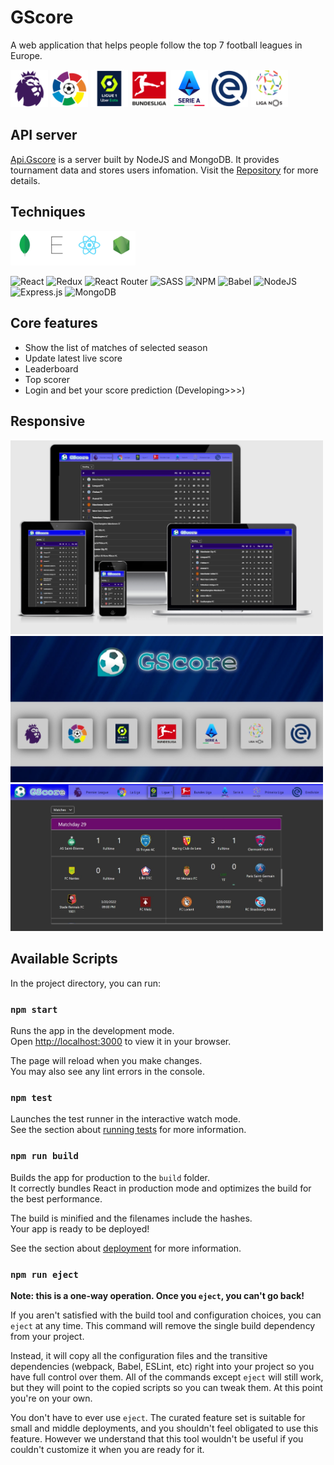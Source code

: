 # GScore

A web application that helps people follow the top 7 football leagues in Europe.
<p float="left">
    <img src="./public/Leagues-logo/epl.png" width="60px">
    <img src="./public/Leagues-logo/laliga.png" width="60px">
    <img src="./public/Leagues-logo/league1.png" width="60px">
    <img src="./public/Leagues-logo/bundesliga.png" width="60px">
    <img src="./public/Leagues-logo/seriea.png" width="60px">
    <img src="./public/Leagues-logo/eredivisie.png" width="60px">
    <img src="./public/Leagues-logo/primeiraliga.png" width="60px">
</p>

## API server
[Api.Gscore](https://github.com/9alaty-coL/Api.Gscore) is a server built by NodeJS and MongoDB. It provides tournament data and stores users infomation.
Visit the [Repository](https://github.com/9alaty-coL/Api.Gscore) for more details.

## Techniques
<img src="./screenshots/mern.png" width="200px">

![React](https://img.shields.io/badge/react-%2320232a.svg?style=for-the-badge&logo=react&logoColor=%2361DAFB) ![Redux](https://img.shields.io/badge/redux-%23593d88.svg?style=for-the-badge&logo=redux&logoColor=white) ![React Router](https://img.shields.io/badge/React_Router-CA4245?style=for-the-badge&logo=react-router&logoColor=white) 	![SASS](https://img.shields.io/badge/SASS-hotpink.svg?style=for-the-badge&logo=SASS&logoColor=white) ![NPM](https://img.shields.io/badge/NPM-%23000000.svg?style=for-the-badge&logo=npm&logoColor=white) ![Babel](https://img.shields.io/badge/Babel-F9DC3e?style=for-the-badge&logo=babel&logoColor=black)
![NodeJS](https://img.shields.io/badge/node.js-6DA55F?style=for-the-badge&logo=node.js&logoColor=white) ![Express.js](https://img.shields.io/badge/express.js-%23404d59.svg?style=for-the-badge&logo=express&logoColor=%2361DAFB) ![MongoDB](https://img.shields.io/badge/MongoDB-%234ea94b.svg?style=for-the-badge&logo=mongodb&logoColor=white)

## Core features
* Show the list of matches of selected season
* Update latest live score
* Leaderboard
* Top scorer
* Login and bet your score prediction (Developing>>>)

## Responsive
<img src="./screenshots/responsive.PNG" width="500px">


<img src="./screenshots/home.jpeg" width="500px">
<img src="./screenshots/matches.jpeg" width="500px">

## Available Scripts

In the project directory, you can run:

### `npm start`

Runs the app in the development mode.\
Open [http://localhost:3000](http://localhost:3000) to view it in your browser.

The page will reload when you make changes.\
You may also see any lint errors in the console.

### `npm test`

Launches the test runner in the interactive watch mode.\
See the section about [running tests](https://facebook.github.io/create-react-app/docs/running-tests) for more information.

### `npm run build`

Builds the app for production to the `build` folder.\
It correctly bundles React in production mode and optimizes the build for the best performance.

The build is minified and the filenames include the hashes.\
Your app is ready to be deployed!

See the section about [deployment](https://facebook.github.io/create-react-app/docs/deployment) for more information.

### `npm run eject`

**Note: this is a one-way operation. Once you `eject`, you can't go back!**

If you aren't satisfied with the build tool and configuration choices, you can `eject` at any time. This command will remove the single build dependency from your project.

Instead, it will copy all the configuration files and the transitive dependencies (webpack, Babel, ESLint, etc) right into your project so you have full control over them. All of the commands except `eject` will still work, but they will point to the copied scripts so you can tweak them. At this point you're on your own.

You don't have to ever use `eject`. The curated feature set is suitable for small and middle deployments, and you shouldn't feel obligated to use this feature. However we understand that this tool wouldn't be useful if you couldn't customize it when you are ready for it.


